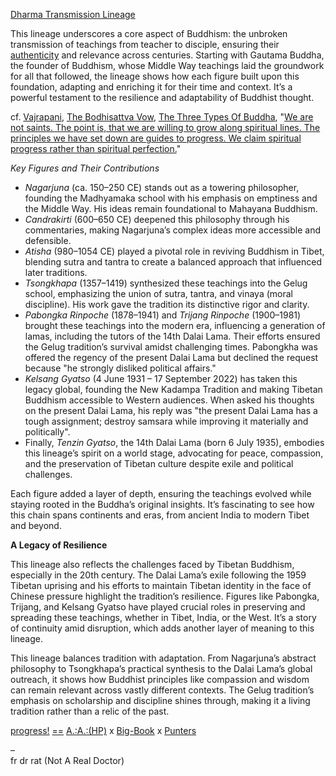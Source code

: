 [Dharma Transmission Lineage](https://git.sdf.org/rat/lineage)

This lineage underscores a core aspect of Buddhism: the unbroken transmission of teachings from teacher to disciple, ensuring their [authenticity](https://gurdjieff.work/ae/neologisms/Legominism.htm) and relevance across centuries. Starting with Gautama Buddha, the founder of Buddhism, whose Middle Way teachings laid the groundwork for all that followed, the lineage shows how each figure built upon this foundation, adapting and enriching it for their time and context. It’s a powerful testament to the resilience and adaptability of Buddhist thought.

cf. [Vajrapani](https://gadenforthewest.org/wp-content/uploads/2022/01/Concise-Sadhana-Of-Vajrapani-Hayagriva-King-Garuda.pdf), [The Bodhisattva Vow](https://en.wikipedia.org/wiki/Bodhisattva_vow), [The Three Types Of Buddha](https://newbuddhist.com/discussion/26621/three-types-of-bodhicitta), "[We are not saints. The point is, that we are willing to grow along spiritual lines. The principles we have set down are guides to progress. We claim spiritual progress rather than spiritual perfection.](https://gurdjieff.work/ae/neologisms/Prana.htm)"

*Key Figures and Their Contributions*

* *Nagarjuna* (ca. 150–250 CE) stands out as a towering philosopher, founding the Madhyamaka school with his emphasis on emptiness and the Middle Way. His ideas remain foundational to Mahayana Buddhism.  
* *Candrakirti* (600–650 CE) deepened this philosophy through his commentaries, making Nagarjuna’s complex ideas more accessible and defensible.  
* *Atisha* (980–1054 CE) played a pivotal role in reviving Buddhism in Tibet, blending sutra and tantra to create a balanced approach that influenced later traditions.  
* *Tsongkhapa* (1357–1419) synthesized these teachings into the Gelug school, emphasizing the union of sutra, tantra, and vinaya (moral discipline). His work gave the tradition its distinctive rigor and clarity.  
* *Pabongka Rinpoche* (1878–1941) and *Trijang Rinpoche* (1900–1981) brought these teachings into the modern era, influencing a generation of lamas, including the tutors of the 14th Dalai Lama. Their efforts ensured the Gelug tradition’s survival amidst challenging times. Pabongkha was offered the regency of the present Dalai Lama but declined the request because "he strongly disliked political affairs."  
* *Kelsang Gyatso* (4 June 1931 – 17 September 2022\) has taken this legacy global, founding the New Kadampa Tradition and making Tibetan Buddhism accessible to Western audiences. When asked his thoughts on the present Dalai Lama, his reply was "the present Dalai Lama has a tough assignment; destroy samsara while improving it materially and politically".  
* Finally, *Tenzin Gyatso*, the 14th Dalai Lama (born 6 July 1935), embodies this lineage’s spirit on a world stage, advocating for peace, compassion, and the preservation of Tibetan culture despite exile and political challenges.

Each figure added a layer of depth, ensuring the teachings evolved while staying rooted in the Buddha’s original insights. It’s fascinating to see how this chain spans continents and eras, from ancient India to modern Tibet and beyond.

**A Legacy of Resilience**

This lineage also reflects the challenges faced by Tibetan Buddhism, especially in the 20th century. The Dalai Lama’s exile following the 1959 Tibetan uprising and his efforts to maintain Tibetan identity in the face of Chinese pressure highlight the tradition’s resilience. Figures like Pabongka, Trijang, and Kelsang Gyatso have played crucial roles in preserving and spreading these teachings, whether in Tibet, India, or the West. It’s a story of continuity amid disruption, which adds another layer of meaning to this lineage.

This lineage balances tradition with adaptation. From Nagarjuna’s abstract philosophy to Tsongkhapa’s practical synthesis to the Dalai Lama’s global outreach, it shows how Buddhist principles like compassion and wisdom can remain relevant across vastly different contexts. The Gelug tradition’s emphasis on scholarship and discipline shines through, making it a living tradition rather than a relic of the past.

[progress\!](https://en.wikipedia.org/wiki/Refuge_in_Buddhism) [\==](https://miro.medium.com/v2/resize:fit:1100/format:webp/1*IFI67ilMj9D45bohehQDJg.jpeg) [A.:A.:(HP)](https://en.wikipedia.org/wiki/A%E2%88%B4A%E2%88%B4#Name) x [Big-Book](https://www.aa.org/the-big-book) x [Punters](https://alcoholics-anonymous.eu/what-is-aa/) 

–   
fr dr rat (Not A Real Doctor)   
   
 
